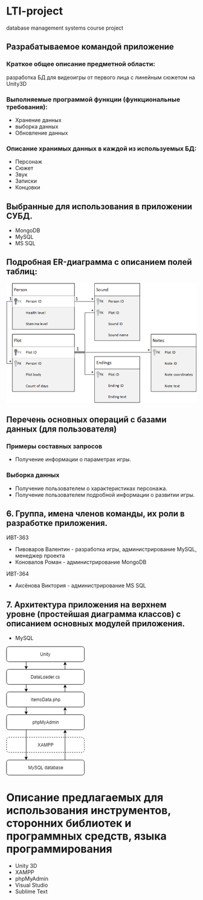 # LTI-project
database management systems course project


## Разрабатываемое командой приложение 

### Краткое общее описание предметной области:

разработка БД для видеоигры от первого лица с линейным сюжетом на Unity3D


### Выполняемые программой функции (функциональные требования):

  * Хранение данных
  * выборка данных
  * Обновление данных

### Описание хранимых данных в каждой из используемых БД:

* Персонаж
* Сюжет
* Звук
* Записки
* Концовки


## Выбранные для использования в приложении СУБД.

* MongoDB
* MySQL
* MS SQL

## Подробная ER-диаграмма с описанием полей таблиц:

 ![Dms coursework ER diagram](/Dms_cw_ER_diag.png)
  
## Перечень основных операций с базами данных (для пользователя)

 
  ### Примеры составных запросов
  
  * Получение информации о параметрах игры.

  ### Выборка данных
  
  * Получение пользователем о характеристиках персонажа.
  * Получение пользователем подробной информации о развитии игры.

  
## 6. Группа, имена членов команды, их роли в разработке приложения.

ИВТ-363

  * Пивоваров Валентин - разработка игры, администрирование MySQL, менеджер проекта
  * Коновалов Роман - администрирование MongoDB
  
  ИВТ-364
  
  * Аксёнова Виктория - администрирование MS SQL
  
  
## 7. Архитектура приложения на верхнем уровне (простейшая диаграмма классов) с описанием основных модулей приложения.
 
 * MySQL
  
 ![DMySQL Architecure](MySQL_Architecure.jpg)
  
# Описание предлагаемых для использования инструментов, сторонних библиотек и программных средств, языка программирования

  * Unity 3D
  * XAMPP
  * phpMyAdmin
  * Visual Studio
  * Sublime Text

